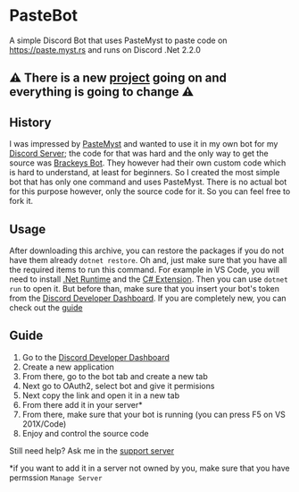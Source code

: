 # PasteBot
 A simple Discord Bot that uses PasteMyst to paste code on https://paste.myst.rs and runs on Discord .Net 2.2.0

## ⚠ There is a new [project](https://github.com/ANF-Studios/PasteBot/projects/1) going on and everything is going to change ⚠

## History
I was impressed by [PasteMyst](https://paste.myst.rs) and wanted to use it in my own bot for my [Discord Server](https://discord.gg/fKWpK7A); the code for that was hard and the only way to get the source was [Brackeys Bot](https://github.com/YilianSource/brackeys-bot). They however had their own custom code which is hard to understand, at least for beginners. So I created the most simple bot that has only one command and uses PasteMyst. There is no actual bot for this purpose however, only the source code for it. So you can feel free to fork it.

## Usage
After downloading this archive, you can restore the packages if you do not have them already `dotnet restore`. Oh and, just make sure that you have all the required items to run this command. For example in VS Code, you will need to install [.Net Runtime](https://dotnet.microsoft.com/download) and the [C# Extension](https://marketplace.visualstudio.com/items?itemName=ms-dotnettools.csharp). Then you can use `dotnet run` to open it. But before than, make sure that you insert your bot's token from the [Discord Developer Dashboard](https://discord.com/developers/). If you are completely new, you can check out the [guide](#Guide "Goto Guide")


## Guide

1. Go to the [Discord Developer Dashboard](https://discord.com/developers/)
2. Create a new application
3. From there, go to the bot tab and create a new tab
4. Next go to OAuth2, select bot and give it permisions
5. Next copy the link and open it in a new tab
6. From there add it in your server*
7. From there, make sure that your bot is running (you can press F5 on VS 201X/Code)
8. Enjoy and control the source code

Still need help? Ask me in the [support server](https://discord.gg/fKWpK7A)

*if you want to add it in a server not owned by you, make sure that you have permssion `Manage Server`
